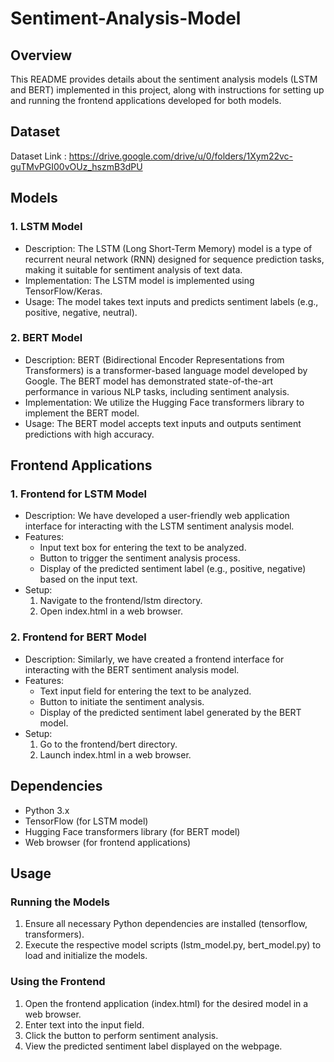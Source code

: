# Sentiment-Analysis-Model

## Overview
This README provides details about the sentiment analysis models (LSTM and BERT) implemented in this project, along with instructions for setting up and running the frontend applications developed for both models.

## Dataset 
Dataset Link : https://drive.google.com/drive/u/0/folders/1Xym22vc-guTMvPGI00vOUz_hszmB3dPU

## Models
### 1. LSTM Model
- Description: The LSTM (Long Short-Term Memory) model is a type of recurrent neural network (RNN) designed for sequence prediction tasks, making it suitable for sentiment analysis of text data.
- Implementation: The LSTM model is implemented using TensorFlow/Keras.
- Usage: The model takes text inputs and predicts sentiment labels (e.g., positive, negative, neutral).
### 2. BERT Model
- Description: BERT (Bidirectional Encoder Representations from Transformers) is a transformer-based language model developed by Google. The BERT model has demonstrated state-of-the-art performance in various NLP tasks, including sentiment analysis.
- Implementation: We utilize the Hugging Face transformers library to implement the BERT model.
- Usage: The BERT model accepts text inputs and outputs sentiment predictions with high accuracy.

## Frontend Applications
### 1. Frontend for LSTM Model
- Description: We have developed a user-friendly web application interface for interacting with the LSTM sentiment analysis model.
- Features:
   - Input text box for entering the text to be analyzed.
   - Button to trigger the sentiment analysis process.
   - Display of the predicted sentiment label (e.g., positive, negative) based on the input text.
- Setup:
   1. Navigate to the frontend/lstm directory.
   2. Open index.html in a web browser.
### 2. Frontend for BERT Model
- Description: Similarly, we have created a frontend interface for interacting with the BERT sentiment analysis model.
- Features:
  - Text input field for entering the text to be analyzed.
  - Button to initiate the sentiment analysis.
  - Display of the predicted sentiment label generated by the BERT model.
- Setup:
  1. Go to the frontend/bert directory.
   2. Launch index.html in a web browser.
   
## Dependencies
- Python 3.x
- TensorFlow (for LSTM model)
- Hugging Face transformers library (for BERT model)
- Web browser (for frontend applications)
  
## Usage
### Running the Models
1. Ensure all necessary Python dependencies are installed (tensorflow, transformers).
2. Execute the respective model scripts (lstm_model.py, bert_model.py) to load and initialize the models.
### Using the Frontend
1. Open the frontend application (index.html) for the desired model in a web browser.
2. Enter text into the input field.
3. Click the button to perform sentiment analysis.
4. View the predicted sentiment label displayed on the webpage.


